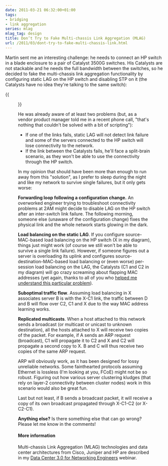 ```yaml
---
date: 2011-03-21 06:32:00+01:00
tags:
- bridging
- link aggregation
series: mlag
mlag_tag: design
title: Don’t Try to Fake Multi-chassis Link Aggregation (MLAG)
url: /2011/03/dont-try-to-fake-multi-chassis-link.html
---
```

Martin sent me an interesting challenge: he needs to connect an HP switch in a blade enclosure to a pair of Catalyst 3500G switches. His Catalysts are not stackable and he needs the full bandwidth between the switches, so he decided to fake the multi-chassis link aggregation functionality by configuring static LAG on the HP switch and disabling STP on it (the Catalysts have no idea they're talking to the same switch):
<!--more-->
{{<figure src="/2011/03/s1600-FakeMLAG.png" caption="Faking MLAG like a boss">}}

He was already aware of at least two problems (but, as a vendor product manager told me in a recent phone call, \"that\'s nothing that couldn\'t be solved with a bit of scripting\"):

-   If one of the links fails, static LAG will not detect link failure and some of the servers connected to the HP switch will lose connectivity to the network.
-   If the link between the Catalysts fails, he'll face a split-brain scenario, as they won't be able to use the connectivity through the HP switch.

In my opinion that should have been more than enough to run away from this "solution", as I prefer to sleep during the night and like my network to survive single failures, but it only gets worse:

**Forwarding loop following a configuration change.** An overworked engineer trying to troubleshoot connectivity problems at 2AM might decide to disable LAG on the HP switch after an inter-switch link failure. The following morning, someone else (unaware of the configuration change) fixes the physical link and the whole network starts glowing in the dark.

**Load balancing on the static LAG**. If you configure source-MAC-based load balancing on the HP switch (X in my diagram), things just might work (of course we still won't be able to survive a single link failure). However, if someone figures out a server is overloading its uplink and configures source-destination-MAC-based load balancing or (even worse) per-session load balancing on the LAG, the Catalysts (C1 and C2 in my diagram) will go crazy screaming about flapping MAC addresses (yet again, thanks to all of you who [helped me understand this particular problem](https://blog.ipspace.net/2011/01/vmware-vswitch-does-not-support-lacp.html)).

**Suboptimal traffic flow**. Assuming load balancing in X associates server B is with the X-C1 link, the traffic between D and B will flow over C2, C1 and X due to the way MAC address learning works.

**Replicated multicasts**. When a host attached to this network sends a broadcast (or multicast or unicast to unknown destination), all the hosts attached to X will receive two copies of the packet. For example, if A sends an ARP request (broadcast), C1 will propagate it to C2 and X and C2 will propagate a second copy to X. B and C will thus receive two copies of the same ARP request.

ARP will obviously work, as it has been designed for lossy unreliable networks. Some fainthearted protocols assuming Ethernet is lossless (I'm looking at you, FCoE) might not be so robust. Figuring out how various server clustering kludges (that rely on layer-2 connectivity between cluster nodes) work in this scenario would also be great fun.

Last but not least, if B sends a broadcast packet, it will receive a copy of its own broadcast propagated through X-C1-C2 (or X-C2-C1).

**Anything else?** Is there something else that can go wrong? Please let me know in the comments!

#### More information

Multi-chassis Link Aggregation (MLAG) technologies and data center architectures from Cisco, Juniper and HP are described in my [Data Center 3.0 for Networking Engineers](https://www.ipspace.net/DC30) webinar.
